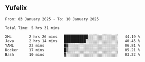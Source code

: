 ## Yufelix

<!--START_SECTION:waka-->

```txt
From: 03 January 2025 - To: 10 January 2025

Total Time: 5 hrs 31 mins

XML        2 hrs 26 mins   ███████████░░░░░░░░░░░░░░   44.19 %
Java       2 hrs 14 mins   ██████████░░░░░░░░░░░░░░░   40.45 %
YAML       22 mins         █▓░░░░░░░░░░░░░░░░░░░░░░░   06.81 %
Docker     17 mins         █▒░░░░░░░░░░░░░░░░░░░░░░░   05.21 %
Bash       10 mins         ▓░░░░░░░░░░░░░░░░░░░░░░░░   03.22 %
```

<!--END_SECTION:waka-->

